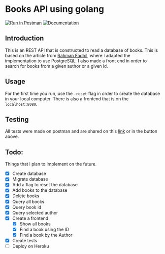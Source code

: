 # Books API using golang

[![Run in Postman](https://run.pstmn.io/button.svg)](https://app.getpostman.com/run-collection/a4e37324ec5fd722f252)
[![Documentation](https://godoc.org/github.com/nahumsa/BooksAPI?status.svg)](https://godoc.org/github.com/nahumsa/BooksAPI)

## Introduction
This is an REST API that is constructed to read a database of books. This is based on the article from [Rahman Fadhil](https://blog.logrocket.com/how-to-build-a-rest-api-with-golang-using-gin-and-gorm/), where I adapted the implementation to use PostgreSQL. I also made a front end in order to search for books from a given author or a given id.

## Usage
For the first time you run, use the `-reset` flag in order to create the database in your local computer. There is also a frontend that is on the `localhost:8080`.

## Testing
All tests were made on postman and are shared on this [link](https://app.getpostman.com/run-collection/a4e37324ec5fd722f252) or in the button above.



## Todo:

Things that I plan to implement on the future.

- [x] Create database
- [x] Migrate database
- [x] Add a flag to reset the database
- [x] Add books to the database
- [x] Delete books
- [x] Query all books
- [x] Query book id
- [x] Query selected author
- [x] Create a frontend
    - [x] Show all books
    - [x] Find a book using the ID    
    - [x] Find a book by the Author
- [x] Create tests
- [ ] Deploy on Heroku
